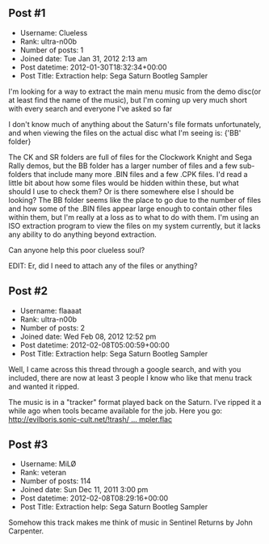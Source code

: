## Post #1
- Username: Clueless
- Rank: ultra-n00b
- Number of posts: 1
- Joined date: Tue Jan 31, 2012 2:13 am
- Post datetime: 2012-01-30T18:32:34+00:00
- Post Title: Extraction help: Sega Saturn Bootleg Sampler

I'm looking for a way to extract the main menu music from the demo disc(or at least find the name of the music), but I'm coming up very much short with every search and everyone I've asked so far 

I don't know much of anything about the Saturn's file formats unfortunately, and when viewing the files on the actual disc what I'm seeing is:
{'BB' folder}


The CK and SR folders are full of files for the Clockwork Knight and Sega Rally demos, but the BB folder has a larger number of files and a few sub-folders that include many more .BIN files and a few .CPK files. I'd read a little bit about how some files would be hidden within these, but what should I use to check them? Or is there somewhere else I should be looking? The BB folder seems like the place to go due to the number of files and how some of the .BIN files appear large enough to contain other files within them, but I'm really at a loss as to what to do with them. I'm using an ISO extraction program to view the files on my system currently, but it lacks any ability to do anything beyond extraction.


Can anyone help this poor clueless soul?

EDIT: Er, did I need to attach any of the files or anything?
## Post #2
- Username: flaaaat
- Rank: ultra-n00b
- Number of posts: 2
- Joined date: Wed Feb 08, 2012 12:52 pm
- Post datetime: 2012-02-08T05:00:59+00:00
- Post Title: Extraction help: Sega Saturn Bootleg Sampler

Well, I came across this thread through a google search, and with you included, there are now at least 3 people I know who like that menu track and wanted it ripped.

The music is in a "tracker" format played back on the Saturn. I've ripped it a while ago when tools became available for the job. Here you go:
[http://evilboris.sonic-cult.net/!trash/ ... mpler.flac](http://evilboris.sonic-cult.net/!trash/bootleg_sampler.flac)
## Post #3
- Username: MiLØ
- Rank: veteran
- Number of posts: 114
- Joined date: Sun Dec 11, 2011 3:00 pm
- Post datetime: 2012-02-08T08:29:16+00:00
- Post Title: Extraction help: Sega Saturn Bootleg Sampler

Somehow this track makes me think of music in Sentinel Returns by John Carpenter.
